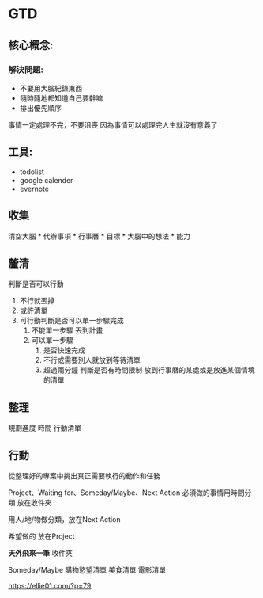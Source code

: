 # GTD
## 核心概念:
### 解決問題:
* 不要用大腦紀錄東西
* 隨時隨地都知道自己要幹嘛
* 排出優先順序

事情一定處理不完，不要沮喪
因為事情可以處理完人生就沒有意義了

## 工具:
* todolist
* google calender
* evernote


## 收集
清空大腦
	* 代辦事項
	* 行事曆
	* 目標
	* 大腦中的想法
	* 能力
## 釐清
判斷是否可以行動
1. 不行就丟掉
2. 或許清單
3. 可行動判斷是否可以單一步驟完成
	1. 不能單一步驟 丟到計畫 
	2. 可以單一步驟
		1. 是否快速完成
		2. 不行或需要別人就放到等待清單
		3. 超過兩分鐘 判斷是否有時間限制 放到行事曆的某處或是放進某個情境的清單
## 整理
規劃進度 時間 行動清單

## 行動
從整理好的專案中挑出真正需要執行的動作和任務

Project、Waiting for、Someday/Maybe、Next Action
必須做的事情用時間分類 放在收件夾

用人/地/物做分類，放在Next Action

希望做的 放在Project

**天外飛來一筆** 收件夾

Someday/Maybe 購物慾望清單 美食清單 電影清單

https://ellie01.com/?p=79
